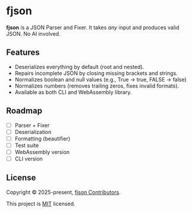 # fjson

**fjson** is a JSON Parser and Fixer. It takes _any_ input and produces valid JSON. No AI involved.

## Features

- Deserializes everything by default (root and nested).
- Repairs incomplete JSON by closing missing brackets and strings.
- Normalizes boolean and null values (e.g., True → true, FALSE → false)
- Normalizes numbers (removes trailing zeros, fixes invalid formats).
- Available as both CLI and WebAssembly library.

## Roadmap

- [ ] Parser + Fixer
- [ ] Deserialization
- [ ] Formatting (beautifier)
- [ ] Test suite
- [ ] WebAssembly version
- [ ] CLI version

## License

Copyright © 2025-present, [fjson Contributors](https://github.com/matx64/fjson/graphs/contributors).

This project is [MIT](https://github.com/matx64/fjson/blob/main/LICENSE) licensed.
